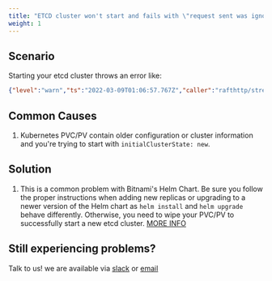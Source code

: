 ```yaml
---
title: "ETCD cluster won't start and fails with \"request sent was ignored by remote peer due to cluster ID mismatch\""
weight: 1
---
```


## Scenario

Starting your etcd cluster throws an error like:

```json
{"level":"warn","ts":"2022-03-09T01:06:57.767Z","caller":"rafthttp/stream.go:653","msg":"request sent was ignored by remote peer due to cluster ID mismatch","remote-peer-id":"99fbb86961c11d8f","remote-peer-cluster-id":"d0d0a4fb77ca1d5f","local-member-id":"5892b00848500dd8","local-member-cluster-id":"464487e7a78e118c","error":"cluster ID mismatch"}
```

## Common Causes

1. Kubernetes PVC/PV contain older configuration or cluster information and you're trying to start with `initialClusterState: new`.

## Solution

1. This is a common problem with Bitnami's Helm Chart. Be sure you follow the proper instructions when adding new replicas or upgrading to a newer version of the Helm chart as `helm install` and `helm upgrade` behave differently. Otherwise, you need to wipe your PVC/PV to successfully start a new etcd cluster. [MORE INFO](https://docs.bitnami.com/kubernetes/faq/troubleshooting/troubleshooting-helm-chart-issues/#persistence-volumes-pvs-retained-from-previous-releases)

## Still experiencing problems?

Talk to us! we are available via [slack](https://slack.veertu.com/) or [email](mailto:support@veertu.com)
